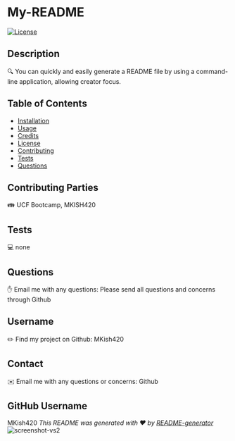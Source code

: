 # My-README 

 [![License](https://img.shields.io/badge/License-MIT-blue.svg)](https://opensource.org/licenses/MIT)

  ## Description
  🔍  You can quickly and easily generate a README file by using a command-line application, allowing creator focus.

  ## Table of Contents
   * [Installation](#-Installation)
   * [Usage](#-Usage)
   * [Credits](#-Credits)
   * [License](#-License)
   * [Contributing](#-Contributing)
   * [Tests](#-Tests)
   * [Questions](#-Questions)
  
  ## Contributing Parties
  👪 UCF Bootcamp, MKISH420

  ## Tests
  💻 none

  ## Questions
  ✋ Email me with any questions: Please send all questions and concerns through Github

  ## Username
  ✏️ Find my project on Github: MKish420

  ## Contact
  ✉️ Email me with any questions or concerns: Github

  ## GitHub Username
   MKish420
  _This README was generated with ❤️ by [README-generator](https://github.com/Mkish420/MyREADME)_
  ![screenshot-vs2](https://user-images.githubusercontent.com/106093711/179648477-8a01f092-ee82-42bf-90d7-ad2534604305.jpg)


